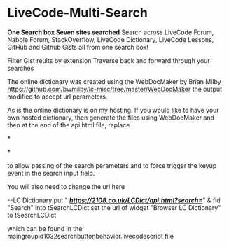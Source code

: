 # LiveCode-Multi-Search

**One Search box Seven sites searched**
Search across
LiveCode Forum, Nabble Forum, StackOverflow, LiveCode Dictionary, LiveCode Lessons, GitHub and Github Gists all from one search box!

Filter Gist reults by extension
Traverse back and forward through your searches

The online dictionary was created using the WebDocMaker by 
Brian Milby https://github.com/bwmilby/lc-misc/tree/master/WebDocMaker
the output modified to accept url perameters.

As is the online dictionary is on my hosting. If you would like to have your own hosted dictionary, then generate the files using WebDocMaker and then at the end of the api.html file, replace

*<script charset="UTF-8" src="./builtapi.js"></script>  
	<script src="./js/dictionaryfunctions.js"></script>	
	<script>
		$(document).ready(function(e)
		{
			setEdition('commercial');
			setActions();
			dataFilter();
			displayLibraryChooser();
			
			goEntryName('tLibraryName', 'tEntryName', 'tEntryType');
			document.getElementById("uifiler").focus();
		});
	</script>*
  
  with
  
*<script>
function getURLParameter(e) {
  return decodeURI((new RegExp(e + "=(.+?)(&|$)").exec(location.search) || [, ""])[1]);
}

if (getURLParameter("search") === "") {
  console.log("No URL param value found.");
} else {


document.getElementById("uifiler").value = getURLParameter("search");
}
</script>

<script>
$(document).ready(function() {

setEdition('commercial');
            setActions();
            dataFilter();
            displayLibraryChooser();

            goEntryName('tLibraryName', 'tEntryName', 'tEntryType');
            document.getElementById("uifiler").focus();
            $('#uifiler').keyup();


});
</script>*

to allow passing of the search perameters and to force trigger the keyup event in the search input field.

You will also need to change the url here

--LC Dictionary
   put "   ***https://2108.co.uk/LCDict/api.html?search=***" & fld "Search" into tSearchLCDict
   set the url of widget "Browser LC Dictionary" to tSearchLCDict
   
which can be found in the maingroupid1032searchbuttonbehavior.livecodescript file
